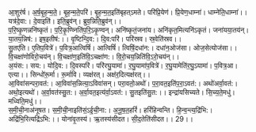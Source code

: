 

  
आ॒शुर॑र्ष। अ॒र्ष॒बृ॒ह॒न्म॒ते॒। बृ॒ह॒न्म॒ते॒परि॑। बृ॒ह॒न्म॒त॒इति॑बृहत्ऽमते। परि॑प्रि॒येण॑। प्रि॒येण॒धाम्ना॑। धाम्नेति॒धाम्ना॑।। यत्र॑दे॒वा:। दे॒वाइति॑। इति॒ब्रुव॑न्। ब्रुव॒न्निति॒ब्रुव॑न्।।  
प॒रि॒ष्कृ॒णन्ननि॑ष्कृतं। प॒रि॒कृ॒ण्व्निति॑प॒रि॒ऽकृ॒ण्वन्। अनि॑ष्कृतं॒जना॑य। अनि॑कृत॒मित्यनि॑ऽकृतं। जना॑यया॒तय॑न्। या॒तय॒न्निष॑:। इष॒इतीष॑:।। वृ॒ष्टिन्दि॒व:। दि॒व:परि॑। परि॑स्रव। स्र॒वेति॑स्रव।।  
सु॒तए॑ति। ए॒तिप॒वित्रे॑। प॒वित्र॒आत्विषिं॑। आत्विषिं॑। त्विषिं॒दधा॑न:। दधा॑न॒ओज॑सा। ओज॒सेत्योज॑सा।। वि॒चक्षा॑णोविरो॒चय॑न्। वि॒चक्षा॑ण॒इति॑वि॒ऽचक्षा॑ण:। वि॒रो॒चय॒न्निति॑वि॒ऽरो॒चय॑न्।।  
अ॒यंस:। सय:। योदि॒व:। दि॒वस्परि॑। परि॑रघु॒यामा॑। र॒घु॒यामा॑प॒वित्रे॑। र॒घु॒यामेति॑र॒घु॒ऽयामा॑। प॒वित्र॒आ। एत्या।। सिन्धो॑रू॒र्मा। रू॒र्मावि। व्यक्ष॑रत्। अक्ष॑र॒दित्यक्ष॑रत्।।  
आ॒विवा॑सन्परा॒वत॑:। आ॒विवा॑स॒न्नित्या॒ऽविवा॑सन्। परा॒वतो॒अथो॑। प॒रा॒वत॒इति॑प॒रा॒ऽवत॑:। अथो॑अर्वा॒वत॑:। अथो॒इत्यथो॑। अ॒र्वा॒वत॑स्सु॒त:। अ॒र्वा॒वत॒इत्य॑र्वा॒ऽवत॑:। सु॒तइति॑सु॒त:।। इन्द्रा॑यसिच्यते। सि॒च्य॒ते॒मधु॑। मध्विति॒मधु॑।।  
स॒मी॒ची॒नाअ॑नूषत। स॒मी॒ची॒नाइति॑सं॒ऽई॒ची॒ना:। अ॒नू॒ष॒त॒हरिं॑। हरिं॑हिन्वन्ति। हि॒न्व॒न्त्य॒द्रि॑भि:। अद्रि॑भि॒रित्यद्रि॑ऽभि:।। योना॑वृ॒तस्य॑। ऋ॒तस्य॑सीदत। सी॒द॒तेति॑सीदत।। 29।।  
